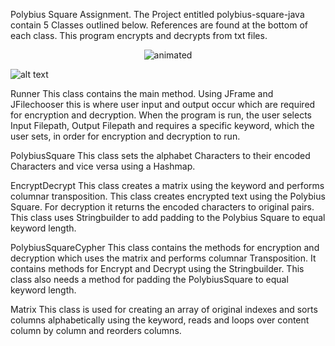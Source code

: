 
Polybius Square Assignment.
The Project entitled polybius-square-java contain 5 Classes outlined below.
References are found at the bottom of each class. This program encrypts and decrypts from txt files.
<p align="center">
  <img src="(https://github.com/sandrarawat/file-encryption-tool/blob/master/fileencryptiontoolgif.gif "File Encryption Tool Gif")" alt="animated" />
</p>

![alt text](https://github.com/sandrarawat/file-encryption-tool/blob/master/fileencryptiontoolgif.gif "File Encryption Tool Gif")

Runner 
	This class contains the main method. Using JFrame and JFilechooser this is where user input and output occur which are required for encryption and decryption.  When the program is run, the user selects Input Filepath, Output Filepath and requires a specific keyword, which the user sets, in order for encryption and decryption to run.


PolybiusSquare
	This class sets the alphabet Characters to their encoded Characters and vice versa using a Hashmap.

EncryptDecrypt
	This class creates a matrix using the  keyword and performs columnar transposition. This class creates encrypted text using the Polybius Square. For decryption it returns the encoded characters to original pairs. This class uses Stringbuilder to add padding to the Polybius Square to equal keyword length.


PolybiusSquareCypher
	This class contains the methods for encryption and decryption which uses the matrix and performs columnar Transposition. It contains methods for Encrypt and Decrypt using the Stringbuilder. This class also needs a method for padding the PolybiusSquare to equal keyword length. 


Matrix 
	This class is used for creating an array of original indexes and sorts columns alphabetically using the keyword, reads and loops over content column by column and reorders columns.
  
